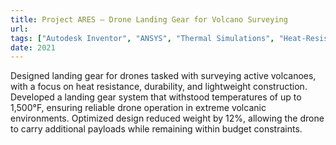 ```yaml
---
title: Project ARES – Drone Landing Gear for Volcano Surveying
url: 
tags: ["Autodesk Inventor", "ANSYS", "Thermal Simulations", "Heat-Resistant Materials"]
date: 2021
---
```


Designed landing gear for drones tasked with surveying active volcanoes, with a focus on heat resistance, durability, and lightweight construction. Developed a landing gear system that withstood temperatures of up to 1,500°F, ensuring reliable drone operation in extreme volcanic environments. Optimized design reduced weight by 12%, allowing the drone to carry additional payloads while remaining within budget constraints.
